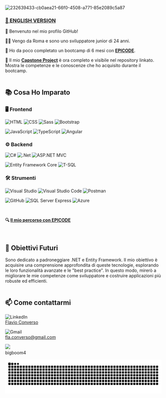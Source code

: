 ![232639433-cb0aea21-66f0-4508-a771-85e2089c5a87](https://github.com/user-attachments/assets/5ee73198-2133-466b-a342-a300235c294a)
### [🏴 ENGLISH VERSION](README.en.md)
👋 Benvenuto nel mio profilo GitHub!

🚶‍♂️ Vengo da Roma e sono uno sviluppatore junior di 24 anni.

🌱 Ho da poco completato un bootcamp di 6 mesi con **[EPICODE](https://epicode.com/it/)**.

🎯 Il mio **[Capstone Project](https://github.com/Flavio-Converso/capstone-project)** è ora completo e visibile nel repository linkato. Mostra le competenze e le conoscenze che ho acquisito durante il bootcamp.
<br/><br/>
  
## 📚 Cosa Ho Imparato
### 🖥 Frontend
![HTML](https://img.shields.io/badge/HTML-E34F26?style=for-the-badge&logo=html5&logoColor=white)
![CSS](https://img.shields.io/badge/CSS-1572B6?style=for-the-badge&logo=css3&logoColor=white)
![Sass](https://img.shields.io/badge/Sass-CC6699?style=for-the-badge&logo=sass&logoColor=white)
![Bootstrap](https://img.shields.io/badge/bootstrap-%238511FA.svg?style=for-the-badge&logo=bootstrap&logoColor=white)

![JavaScript](https://img.shields.io/badge/JavaScript-F7DF1E?style=for-the-badge&logo=javascript&logoColor=black)
![TypeScript](https://img.shields.io/badge/TypeScript-007ACC?style=for-the-badge&logo=typescript&logoColor=white)
![Angular](https://img.shields.io/badge/Angular-DD0031?style=for-the-badge&logo=angular&logoColor=white)

### ⚙ Backend
![C#](https://img.shields.io/badge/C%23-239120?style=for-the-badge&logo=c-sharp&logoColor=white)
![.Net](https://img.shields.io/badge/.NET-5C2D91?style=for-the-badge&logo=.net&logoColor=white)
![ASP.NET MVC](https://img.shields.io/badge/ASP.NET_MVC-512BD4?style=for-the-badge&logo=dot-net&logoColor=white)

![Entity Framework Core](https://img.shields.io/badge/Entity_Framework_Core-512BD4?style=for-the-badge&logo=dot-net&logoColor=white)
![T-SQL](https://img.shields.io/badge/T--SQL-CC2927?style=for-the-badge&logo=microsoft-sql-server&logoColor=white)

### 🛠 Strumenti
![Visual Studio](https://img.shields.io/badge/Visual_Studio-5C2D91?style=for-the-badge&logo=visual-studio&logoColor=white)
![Visual Studio Code](https://img.shields.io/badge/Visual_Studio_Code-0078d7?style=for-the-badge&logo=visual-studio-code&logoColor=white)
![Postman](https://img.shields.io/badge/Postman-FF6C37?style=for-the-badge&logo=postman&logoColor=white)

![GitHub](https://img.shields.io/badge/GitHub-100000?style=for-the-badge&logo=github&logoColor=white)
![SQL Server Express](https://img.shields.io/badge/SQL_Server_Express-CC2927?style=for-the-badge&logo=microsoft-sql-server&logoColor=white)
![Azure](https://img.shields.io/badge/Azure-0078D4?style=for-the-badge&logo=azure&logoColor=white)<br/>
</div>
<br/>

**🔍 [Il mio percorso con EPICODE](https://github.com/Flavio-Converso/BOOTCAMP_EPICODE)**<br/>
<br/><br/>

## 🎯 Obiettivi Futuri
Sono dedicato a padroneggiare .NET e Entity Framework. Il mio obiettivo è acquisire una comprensione approfondita di queste tecnologie, esplorando le loro funzionalità avanzate e le "best practice". In questo modo, mirerò a migliorare le mie competenze come sviluppatore e costruire applicazioni più robuste ed efficienti.
<br/><br/>

## 📫 Come contattarmi

<img src="https://img.shields.io/badge/LinkedIn-0077B5?style=for-the-badge&logo=linkedin&logoColor=white" alt="LinkedIn"/> <br/> [Flavio Converso](https://www.linkedin.com/in/flavioconverso-fs/)

<img src="https://img.shields.io/badge/Gmail-D14836?style=for-the-badge&logo=gmail&logoColor=white" alt="Gmail"/> <br/> [fla.converso@gmail.com](mailto:fla.converso@gmail.com)

<img src="https://img.shields.io/badge/Discord-7289DA?style=for-the-badge&logo=discord&logoColor=white"/> <br/> bigboom4


<div align="center">
  <img src="https://raw.githubusercontent.com/Flavio-Converso/Flavio-Converso/output/snake.svg" alt="Snake animation" />
</div>
